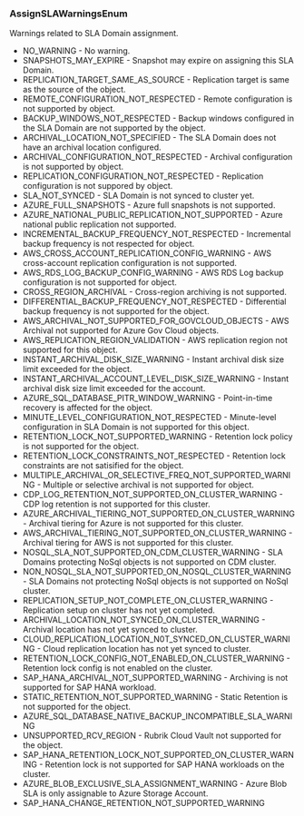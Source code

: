 ### AssignSLAWarningsEnum
Warnings related to SLA Domain assignment.

- NO_WARNING - No warning.
- SNAPSHOTS_MAY_EXPIRE - Snapshot may expire on assigning this SLA Domain.
- REPLICATION_TARGET_SAME_AS_SOURCE - Replication target is same as the source of the object.
- REMOTE_CONFIGURATION_NOT_RESPECTED - Remote configuration is not supported by object.
- BACKUP_WINDOWS_NOT_RESPECTED - Backup windows configured in the SLA Domain are not supported by the object.
- ARCHIVAL_LOCATION_NOT_SPECIFIED - The SLA Domain does not have an archival location configured.
- ARCHIVAL_CONFIGURATION_NOT_RESPECTED - Archival configuration is not supported by object.
- REPLICATION_CONFIGURATION_NOT_RESPECTED - Replication configuration is not suppored by object.
- SLA_NOT_SYNCED - SLA Domain is not synced to cluster yet.
- AZURE_FULL_SNAPSHOTS - Azure full snapshots is not supported.
- AZURE_NATIONAL_PUBLIC_REPLICATION_NOT_SUPPORTED - Azure national public replication not supported.
- INCREMENTAL_BACKUP_FREQUENCY_NOT_RESPECTED - Incremental backup frequency is not respected for object.
- AWS_CROSS_ACCOUNT_REPLICATION_CONFIG_WARNING - AWS cross-account replication configuration is not supported.
- AWS_RDS_LOG_BACKUP_CONFIG_WARNING - AWS RDS Log backup configuration is not supported for object.
- CROSS_REGION_ARCHIVAL - Cross-region archiving is not supported.
- DIFFERENTIAL_BACKUP_FREQUENCY_NOT_RESPECTED - Differential backup frequency is not supported for the object.
- AWS_ARCHIVAL_NOT_SUPPORTED_FOR_GOVCLOUD_OBJECTS - AWS Archival not supported for Azure Gov Cloud objects.
- AWS_REPLICATION_REGION_VALIDATION - AWS replication region not supported for this object.
- INSTANT_ARCHIVAL_DISK_SIZE_WARNING - Instant archival disk size limit exceeded for the object.
- INSTANT_ARCHIVAL_ACCOUNT_LEVEL_DISK_SIZE_WARNING - Instant archival disk size limit exceeded for the account.
- AZURE_SQL_DATABASE_PITR_WINDOW_WARNING - Point-in-time recovery is affected for the object.
- MINUTE_LEVEL_CONFIGURATION_NOT_RESPECTED - Minute-level configuration in SLA Domain is not supported for this object.
- RETENTION_LOCK_NOT_SUPPORTED_WARNING - Retention lock policy is not supported for the object.
- RETENTION_LOCK_CONSTRAINTS_NOT_RESPECTED - Retention lock constraints are not satisified for the object.
- MULTIPLE_ARCHIVAL_OR_SELECTIVE_FREQ_NOT_SUPPORTED_WARNING - Multiple or selective archival is not supported for object.
- CDP_LOG_RETENTION_NOT_SUPPORTED_ON_CLUSTER_WARNING - CDP log retention is not supported for this cluster.
- AZURE_ARCHIVAL_TIERING_NOT_SUPPORTED_ON_CLUSTER_WARNING - Archival tiering for Azure is not supported for this cluster.
- AWS_ARCHIVAL_TIERING_NOT_SUPPORTED_ON_CLUSTER_WARNING - Archival tiering for AWS is not supported for this cluster.
- NOSQL_SLA_NOT_SUPPORTED_ON_CDM_CLUSTER_WARNING - SLA Domains protecting NoSql objects is not supported on CDM cluster.
- NON_NOSQL_SLA_NOT_SUPPORTED_ON_NOSQL_CLUSTER_WARNING - SLA Domains not protecting NoSql objects is not supported on NoSql cluster.
- REPLICATION_SETUP_NOT_COMPLETE_ON_CLUSTER_WARNING - Replication setup on cluster has not yet completed.
- ARCHIVAL_LOCATION_NOT_SYNCED_ON_CLUSTER_WARNING - Archival location has not yet synced to cluster.
- CLOUD_REPLICATION_LOCATION_N0T_SYNCED_ON_CLUSTER_WARNING - Cloud replication location has not yet synced to cluster.
- RETENTION_LOCK_CONFIG_NOT_ENABLED_ON_CLUSTER_WARNING - Retention lock config is not enabled on the cluster.
- SAP_HANA_ARCHIVAL_NOT_SUPPORTED_WARNING - Archiving is not supported for SAP HANA workload.
- STATIC_RETENTION_NOT_SUPPORTED_WARNING - Static Retention is not supported for the object.
- AZURE_SQL_DATABASE_NATIVE_BACKUP_INCOMPATIBLE_SLA_WARNING
- UNSUPPORTED_RCV_REGION - Rubrik Cloud Vault not supported for the object.
- SAP_HANA_RETENTION_LOCK_NOT_SUPPORTED_ON_CLUSTER_WARNING - Retention lock is not supported for SAP HANA workloads on the cluster.
- AZURE_BLOB_EXCLUSIVE_SLA_ASSIGNMENT_WARNING - Azure Blob SLA is only assignable to Azure Storage Account.
- SAP_HANA_CHANGE_RETENTION_NOT_SUPPORTED_WARNING
